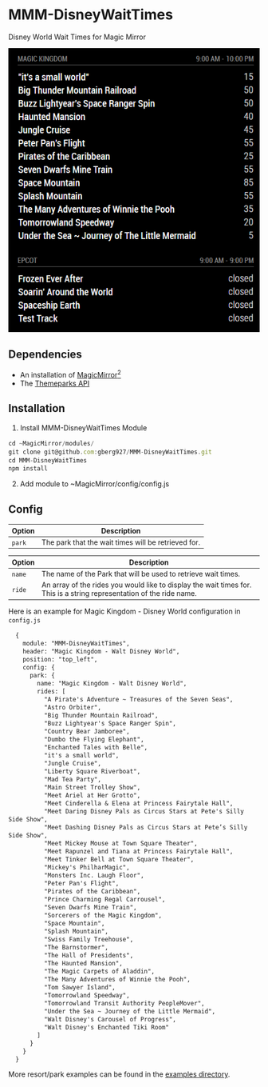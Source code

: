 # MMM-DisneyWaitTimes

Disney World Wait Times for Magic Mirror

![alt text](https://github.com/gberg927/MMM-DisneyWaitTimes/blob/master/wait-times-demo.png)

## Dependencies

- An installation of [MagicMirror<sup>2</sup>](https://github.com/MichMich/MagicMirror)
- The [Themeparks API](https://github.com/cubehouse/themeparks)

## Installation

1. Install MMM-DisneyWaitTimes Module

```javascript
cd ~MagicMirror/modules/
git clone git@github.com:gberg927/MMM-DisneyWaitTimes.git
cd MMM-DisneyWaitTimes
npm install
```

2. Add module to ~MagicMirror/config/config.js

## Config

| **Option** | **Description**                                              |
| ---------- | ------------------------------------------------------------ |
| `park`     | The park that the wait times will be retrieved for. |

| Option    | Description                                                                                                                     |
| --------- | ------------------------------------------------------------------------------------------------------------------------------- |
| `name`    | The name of the Park that will be used to retrieve wait times.                                                                  |
| `ride`    | An array of the rides you would like to display the wait times for. This is a string representation of the ride name.           |

Here is an example for Magic Kingdom - Disney World configuration in `config.js`

```
  {
    module: "MMM-DisneyWaitTimes",
    header: "Magic Kingdom - Walt Disney World",
    position: "top_left",
    config: {
      park: {
        name: "Magic Kingdom - Walt Disney World",
        rides: [
          "A Pirate's Adventure ~ Treasures of the Seven Seas",
          "Astro Orbiter",
          "Big Thunder Mountain Railroad",
          "Buzz Lightyear's Space Ranger Spin",
          "Country Bear Jamboree",
          "Dumbo the Flying Elephant",
          "Enchanted Tales with Belle",
          "it's a small world",
          "Jungle Cruise",
          "Liberty Square Riverboat",
          "Mad Tea Party",
          "Main Street Trolley Show",
          "Meet Ariel at Her Grotto",
          "Meet Cinderella & Elena at Princess Fairytale Hall",
          "Meet Daring Disney Pals as Circus Stars at Pete's Silly Side Show",
          "Meet Dashing Disney Pals as Circus Stars at Pete’s Silly Side Show",
          "Meet Mickey Mouse at Town Square Theater",
          "Meet Rapunzel and Tiana at Princess Fairytale Hall",
          "Meet Tinker Bell at Town Square Theater",
          "Mickey's PhilharMagic",
          "Monsters Inc. Laugh Floor",
          "Peter Pan's Flight",
          "Pirates of the Caribbean",
          "Prince Charming Regal Carrousel",
          "Seven Dwarfs Mine Train",
          "Sorcerers of the Magic Kingdom",
          "Space Mountain",
          "Splash Mountain",
          "Swiss Family Treehouse",
          "The Barnstormer",
          "The Hall of Presidents",
          "The Haunted Mansion",
          "The Magic Carpets of Aladdin",
          "The Many Adventures of Winnie the Pooh",
          "Tom Sawyer Island",
          "Tomorrowland Speedway",
          "Tomorrowland Transit Authority PeopleMover",
          "Under the Sea ~ Journey of the Little Mermaid",
          "Walt Disney's Carousel of Progress",
          "Walt Disney's Enchanted Tiki Room"
        ]
      }
    }
  }
```
More resort/park examples can be found in the [examples directory](https://github.com/gberg927/MMM-DisneyWaitTimes/tree/master/examples).
